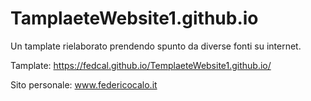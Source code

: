 # TamplaeteWebsite1.github.io

Un tamplate rielaborato prendendo spunto da diverse fonti su internet.

Tamplate: https://fedcal.github.io/TemplaeteWebsite1.github.io/


Sito personale: www.federicocalo.it

